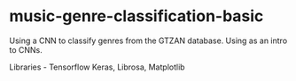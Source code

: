 # music-genre-classification-basic
Using a CNN to classify genres from the GTZAN database. Using as an intro to CNNs.

Libraries - Tensorflow Keras, Librosa, Matplotlib
